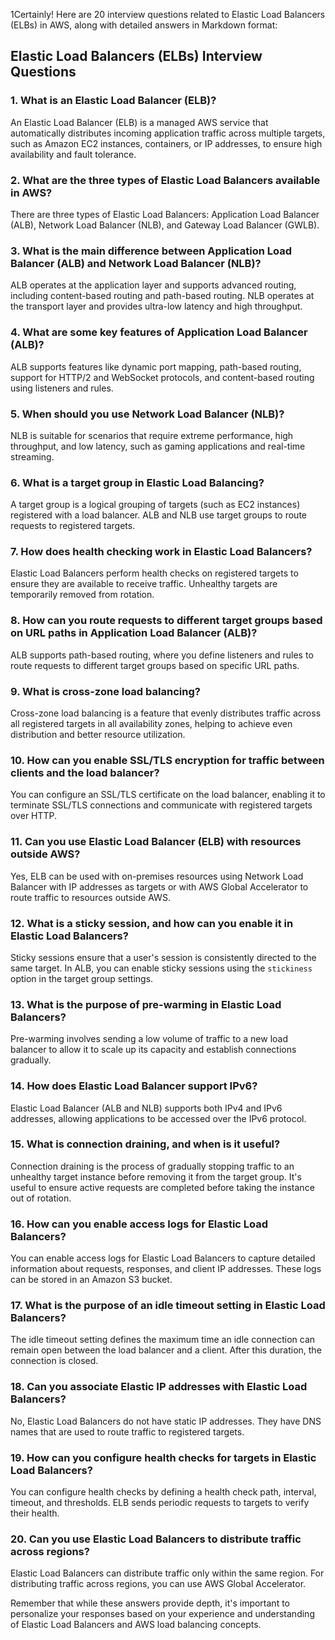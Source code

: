1Certainly! Here are 20 interview questions related to Elastic Load Balancers (ELBs) in AWS, along with detailed answers in Markdown format:

## Elastic Load Balancers (ELBs) Interview Questions

### 1. What is an Elastic Load Balancer (ELB)?
An Elastic Load Balancer (ELB) is a managed AWS service that automatically distributes incoming application traffic across multiple targets, such as Amazon EC2 instances, containers, or IP addresses, to ensure high availability and fault tolerance.

### 2. What are the three types of Elastic Load Balancers available in AWS?
There are three types of Elastic Load Balancers: Application Load Balancer (ALB), Network Load Balancer (NLB), and Gateway Load Balancer (GWLB).

### 3. What is the main difference between Application Load Balancer (ALB) and Network Load Balancer (NLB)?
ALB operates at the application layer and supports advanced routing, including content-based routing and path-based routing. NLB operates at the transport layer and provides ultra-low latency and high throughput.

### 4. What are some key features of Application Load Balancer (ALB)?
ALB supports features like dynamic port mapping, path-based routing, support for HTTP/2 and WebSocket protocols, and content-based routing using listeners and rules.

### 5. When should you use Network Load Balancer (NLB)?
NLB is suitable for scenarios that require extreme performance, high throughput, and low latency, such as gaming applications and real-time streaming.

### 6. What is a target group in Elastic Load Balancing?
A target group is a logical grouping of targets (such as EC2 instances) registered with a load balancer. ALB and NLB use target groups to route requests to registered targets.

### 7. How does health checking work in Elastic Load Balancers?
Elastic Load Balancers perform health checks on registered targets to ensure they are available to receive traffic. Unhealthy targets are temporarily removed from rotation.

### 8. How can you route requests to different target groups based on URL paths in Application Load Balancer (ALB)?
ALB supports path-based routing, where you define listeners and rules to route requests to different target groups based on specific URL paths.

### 9. What is cross-zone load balancing?
Cross-zone load balancing is a feature that evenly distributes traffic across all registered targets in all availability zones, helping to achieve even distribution and better resource utilization.

### 10. How can you enable SSL/TLS encryption for traffic between clients and the load balancer?
You can configure an SSL/TLS certificate on the load balancer, enabling it to terminate SSL/TLS connections and communicate with registered targets over HTTP.

### 11. Can you use Elastic Load Balancer (ELB) with resources outside AWS?
Yes, ELB can be used with on-premises resources using Network Load Balancer with IP addresses as targets or with AWS Global Accelerator to route traffic to resources outside AWS.

### 12. What is a sticky session, and how can you enable it in Elastic Load Balancers?
Sticky sessions ensure that a user's session is consistently directed to the same target. In ALB, you can enable sticky sessions using the `stickiness` option in the target group settings.

### 13. What is the purpose of pre-warming in Elastic Load Balancers?
Pre-warming involves sending a low volume of traffic to a new load balancer to allow it to scale up its capacity and establish connections gradually.

### 14. How does Elastic Load Balancer support IPv6?
Elastic Load Balancer (ALB and NLB) supports both IPv4 and IPv6 addresses, allowing applications to be accessed over the IPv6 protocol.

### 15. What is connection draining, and when is it useful?
Connection draining is the process of gradually stopping traffic to an unhealthy target instance before removing it from the target group. It's useful to ensure active requests are completed before taking the instance out of rotation.

### 16. How can you enable access logs for Elastic Load Balancers?
You can enable access logs for Elastic Load Balancers to capture detailed information about requests, responses, and client IP addresses. These logs can be stored in an Amazon S3 bucket.

### 17. What is the purpose of an idle timeout setting in Elastic Load Balancers?
The idle timeout setting defines the maximum time an idle connection can remain open between the load balancer and a client. After this duration, the connection is closed.

### 18. Can you associate Elastic IP addresses with Elastic Load Balancers?
No, Elastic Load Balancers do not have static IP addresses. They have DNS names that are used to route traffic to registered targets.

### 19. How can you configure health checks for targets in Elastic Load Balancers?
You can configure health checks by defining a health check path, interval, timeout, and thresholds. ELB sends periodic requests to targets to verify their health.

### 20. Can you use Elastic Load Balancers to distribute traffic across regions?
Elastic Load Balancers can distribute traffic only within the same region. For distributing traffic across regions, you can use AWS Global Accelerator.

Remember that while these answers provide depth, it's important to personalize your responses based on your experience and understanding of Elastic Load Balancers and AWS load balancing concepts.
